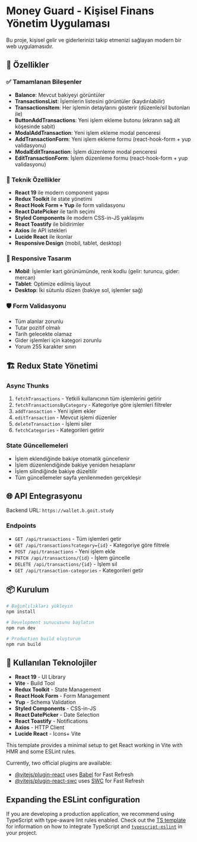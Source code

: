 # Money Guard - Kişisel Finans Yönetim Uygulaması

Bu proje, kişisel gelir ve giderlerinizi takip etmenizi sağlayan modern bir web uygulamasıdır.

## 🚀 Özellikler

### ✅ Tamamlanan Bileşenler

- **Balance**: Mevcut bakiyeyi görüntüler
- **TransactionsList**: İşlemlerin listesini görüntüler (kaydırılabilir)
- **TransactionsItem**: Her işlemin detaylarını gösterir (düzenle/sil butonları ile)
- **ButtonAddTransactions**: Yeni işlem ekleme butonu (ekranın sağ alt köşesinde sabit)
- **ModalAddTransaction**: Yeni işlem ekleme modal penceresi
- **AddTransactionForm**: Yeni işlem ekleme formu (react-hook-form + yup validasyonu)
- **ModalEditTransaction**: İşlem düzenleme modal penceresi
- **EditTransactionForm**: İşlem düzenleme formu (react-hook-form + yup validasyonu)

### 🔧 Teknik Özellikler

- **React 19** ile modern component yapısı
- **Redux Toolkit** ile state yönetimi
- **React Hook Form + Yup** ile form validasyonu
- **React DatePicker** ile tarih seçimi
- **Styled Components** ile modern CSS-in-JS yaklaşımı
- **React Toastify** ile bildirimler
- **Axios** ile API istekleri
- **Lucide React** ile ikonlar
- **Responsive Design** (mobil, tablet, desktop)

### 📱 Responsive Tasarım

- **Mobil**: İşlemler kart görünümünde, renk kodlu (gelir: turuncu, gider: mercan)
- **Tablet**: Optimize edilmiş layout
- **Desktop**: İki sütunlu düzen (bakiye sol, işlemler sağ)

### 🛡️ Form Validasyonu

- Tüm alanlar zorunlu
- Tutar pozitif olmalı
- Tarih gelecekte olamaz
- Gider işlemleri için kategori zorunlu
- Yorum 255 karakter sınırı

## 🏗️ Redux State Yönetimi

### Async Thunks

1. `fetchTransactions` - Yetkili kullanıcının tüm işlemlerini getirir
2. `fetchTransactionsByCategory` - Kategoriye göre işlemleri filtreler
3. `addTransaction` - Yeni işlem ekler
4. `editTransaction` - Mevcut işlemi düzenler
5. `deleteTransaction` - İşlemi siler
6. `fetchCategories` - Kategorileri getirir

### State Güncellemeleri

- İşlem eklendiğinde bakiye otomatik güncellenir
- İşlem düzenlendiğinde bakiye yeniden hesaplanır
- İşlem silindiğinde bakiye düzeltilir
- Tüm güncellemeler sayfa yenilenmeden gerçekleşir

## 🌐 API Entegrasyonu

Backend URL: `https://wallet.b.goit.study`

### Endpoints

- `GET /api/transactions` - Tüm işlemleri getir
- `GET /api/transactions?category={id}` - Kategoriye göre filtrele
- `POST /api/transactions` - Yeni işlem ekle
- `PATCH /api/transactions/{id}` - İşlem güncelle
- `DELETE /api/transactions/{id}` - İşlem sil
- `GET /api/transaction-categories` - Kategorileri getir

## 📦 Kurulum

```bash
# Bağımlılıkları yükleyin
npm install

# Development sunucusunu başlatın
npm run dev

# Production build oluşturun
npm run build
```

## 🎨 Kullanılan Teknolojiler

- **React 19** - UI Library
- **Vite** - Build Tool
- **Redux Toolkit** - State Management
- **React Hook Form** - Form Management
- **Yup** - Schema Validation
- **Styled Components** - CSS-in-JS
- **React DatePicker** - Date Selection
- **React Toastify** - Notifications
- **Axios** - HTTP Client
- **Lucide React** - Icons+ Vite

This template provides a minimal setup to get React working in Vite with HMR and some ESLint rules.

Currently, two official plugins are available:

- [@vitejs/plugin-react](https://github.com/vitejs/vite-plugin-react/blob/main/packages/plugin-react) uses [Babel](https://babeljs.io/) for Fast Refresh
- [@vitejs/plugin-react-swc](https://github.com/vitejs/vite-plugin-react/blob/main/packages/plugin-react-swc) uses [SWC](https://swc.rs/) for Fast Refresh

## Expanding the ESLint configuration

If you are developing a production application, we recommend using TypeScript with type-aware lint rules enabled. Check out the [TS template](https://github.com/vitejs/vite/tree/main/packages/create-vite/template-react-ts) for information on how to integrate TypeScript and [`typescript-eslint`](https://typescript-eslint.io) in your project.
